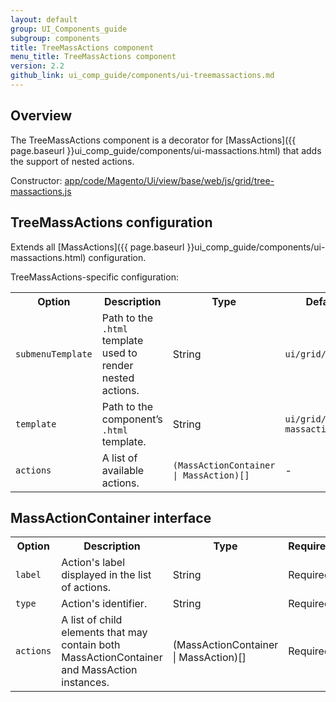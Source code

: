 ```yaml
---
layout: default
group: UI_Components_guide
subgroup: components
title: TreeMassActions component
menu_title: TreeMassActions component
version: 2.2
github_link: ui_comp_guide/components/ui-treemassactions.md
---
```


## Overview

The TreeMassActions component is a decorator for [MassActions]({{ page.baseurl }}ui_comp_guide/components/ui-massactions.html) that adds the support of nested actions.

Constructor: [app/code/Magento/Ui/view/base/web/js/grid/tree-massactions.js]({{site.mage2200url}}app/code/Magento/Ui/view/base/web/js/grid/tree-massactions.js)

## TreeMassActions configuration

Extends all [MassActions]({{ page.baseurl }}ui_comp_guide/components/ui-massactions.html) configuration.

TreeMassActions-specific configuration:

<table>
  <tr>
    <th>Option</th>
    <th>Description</th>
    <th>Type</th>
    <th>Default</th>
  </tr>
  <tr>
    <td><code>submenuTemplate</code></td>
    <td>Path to the <code>.html</code> template used to render nested actions.</td>
    <td>String</td>
    <td><code>ui/grid/submenu</code></td>
  </tr>
  <tr>
    <td><code>template</code></td>
    <td>Path to the component’s <code>.html</code> template.</td>
    <td>String</td>
    <td><code>ui/grid/tree-massactions</code></td>
  </tr>
  <tr>
    <td><code>actions</code></td>
    <td>A list of available actions.</td>
    <td><code>(MassActionContainer | MassAction)[]</code></td>
    <td>-</td>
  </tr>
</table>

## MassActionContainer interface
<table>
  <tr>
    <th>Option</th>
    <th>Description</th>
    <th>Type</th>
    <th>Required</th>
  </tr>
  <tr>
    <td><code>label</code></td>
    <td>Action's label displayed in the list of actions.</td>
    <td>String</td>
    <td>Required</td>
  </tr>
  <tr>
    <td><code>type</code></td>
    <td>Action's identifier.</td>
    <td>String</td>
    <td>Required</td>
  </tr>
  <tr>
    <td><code>actions</code></td>
    <td>A list of child elements that may contain both MassActionContainer and MassAction instances.</td>
    <td>(MassActionContainer | MassAction)[]</td>
    <td>Required</td>
  </tr>
</table>
